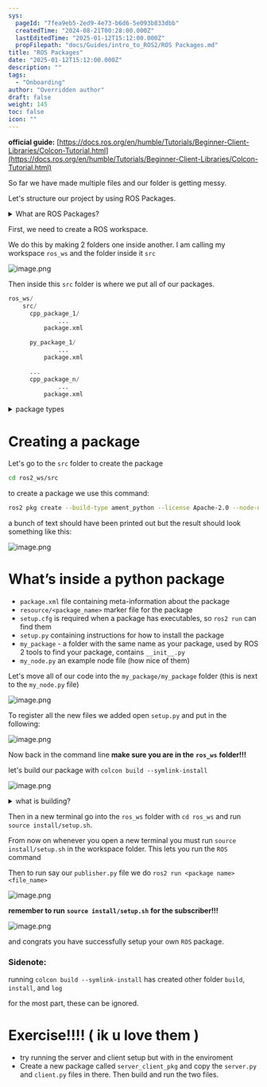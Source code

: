 ```yaml
---
sys:
  pageId: "7fea9eb5-2ed9-4e73-b6d6-5e093b833dbb"
  createdTime: "2024-08-21T00:28:00.000Z"
  lastEditedTime: "2025-01-12T15:12:00.000Z"
  propFilepath: "docs/Guides/intro_to_ROS2/ROS Packages.md"
title: "ROS Packages"
date: "2025-01-12T15:12:00.000Z"
description: ""
tags:
  - "Onboarding"
author: "Overridden author"
draft: false
weight: 145
toc: false
icon: ""
---
```


**official guide:** [https://docs.ros.org/en/humble/Tutorials/Beginner-Client-Libraries/Colcon-Tutorial.html](https://docs.ros.org/en/humble/Tutorials/Beginner-Client-Libraries/Colcon-Tutorial.html)

So far we have made multiple files and our folder is getting messy.

Let's structure our project by using ROS Packages.

<details>

<summary>What are ROS Packages?</summary>

ROS Packages are, as the name implies, packages of code that are highly sharable between ROS developers.

They consist of a folder, `package.xml` file, and source code

```python
      cpp_package_1/
		      ... imagine much code files here ..
          package.xml
```

</details>

First, we need to create a ROS workspace.

We do this by making 2 folders one inside another. I am calling my workspace `ros_ws` and the folder inside it `src`

![image.png](https://prod-files-secure.s3.us-west-2.amazonaws.com/d518164a-d88e-44d1-a4ee-3adb3bd8bce0/70706947-fd18-4537-a67b-e12946812d31/image.png?X-Amz-Algorithm=AWS4-HMAC-SHA256&X-Amz-Content-Sha256=UNSIGNED-PAYLOAD&X-Amz-Credential=ASIAZI2LB4665DCZVUPB%2F20250307%2Fus-west-2%2Fs3%2Faws4_request&X-Amz-Date=20250307T003804Z&X-Amz-Expires=3600&X-Amz-Security-Token=IQoJb3JpZ2luX2VjEO%2F%2F%2F%2F%2F%2F%2F%2F%2F%2F%2FwEaCXVzLXdlc3QtMiJHMEUCIQCQR%2FRcETnd%2BlC8163zSSoZFudMge7Te7CB8wum48suzQIgNebbfXuKqS3mDgGOI6c7bqQzgMUhZbs7Qdq4%2FhN32n8q%2FwMIOBAAGgw2Mzc0MjMxODM4MDUiDGbeRxgS%2FDNq%2BCRz1SrcA8ZPgC%2BQB7LbVo%2B6VtAV7kZxoLhfYNmaw39Q4qmoaBluMw6LkDNSrvlzVefOZaGXgPdXaFb%2BXRMKhzx%2BeeaV3VR7HdluIETG7JDO2pA%2BRkGecr2JnSD9oPWjl6Nyo%2B8vof%2BwiKOPUpHKOf8XwMsLyKiIodsHrumxvzEhq3nUU9qwdGLnddy0ukkNm8h%2BvTPM5vxLpooJgG8crTwSds6Rw3rbp9EE1rkRQHTBTOKkSR0zUAUzwYvH9o90kg2nhlvpXpCLKhtwgMt9yNMCFHRzlXruGjFrrJVWG%2BrLdI3IOb3T6SwkmARwTVDpDFSn9Od7WHDGhZDXUromoyXEWUPi7Z%2FGg7G8hoH4%2BF47uXN%2FMIJv5oJIMdKXWM4UsoZqUlhT6NtQW9lpad1lfVbfwUjNY8Y3TuvOpBmCk4pCyw8dEH3HuCix2uCKQRwXowhRqEPzHiKIAIfOeCuXFI%2F76DmEyJufnvmsiyNubKIlwABa7TYXixQLtTpo0i61Z6U8KsjoWO%2BfsTHYdC7PXTB0YGoYuLqcwS2FKCNUi3eB%2BGhaysTxcVtB6WycoLHPsP1qPU7f07e9z%2BW4yb4g0bgM6BCQnB34zn%2BfuRHD9p9cFB28YFJqPxQm3jvlgRRvzg7mMNHJqL4GOqUBc%2Bk9N4YmCz6fy6U8SSQTHbg4rvjA6xnqh3NwC%2FEU9J%2BRKVca9jS%2B6DANURIssSumAFbhYBxSztjIz%2FNG4b%2FWKNY%2BmyMbRUKIe8RVjH9P4N7N8FIlcrsEO39jNhz4yc2vlgflmw5W865h9jJLfeOXJ4Kok0BT6J%2Fsk%2FPHdZwI5CEGsR3bz%2B6lNkzuW07aNHLIGdKc%2FgjYkcMrSNQjalS7%2FCDnTs9o&X-Amz-Signature=95eb5fa6df1b90a3cb3b4c1b6fa15004cb18884c6cbe01a4d2d90107658ac3a7&X-Amz-SignedHeaders=host&x-id=GetObject)

Then inside this `src` folder is where we put all of our packages.

```python
ros_ws/
    src/
      cpp_package_1/
		      ...
          package.xml

      py_package_1/
		      ...
          package.xml

      ...
      cpp_package_n/
		      ...
          package.xml

```

<details>

<summary>package types</summary>

packages can be either `C++` or python.

the intern file structure is different for each but for this guide we will stick to creating python packages

</details>

# Creating a package

Let's go to the `src` folder to create the package

```bash
cd ros2_ws/src
```

to create a package we use this command:

```bash
ros2 pkg create --build-type ament_python --license Apache-2.0 --node-name my_node my_package
```

a bunch of text should have been printed out but the result should look something like this:

![image.png](https://prod-files-secure.s3.us-west-2.amazonaws.com/d518164a-d88e-44d1-a4ee-3adb3bd8bce0/e6cf1e3f-8512-4a3e-b131-079f800bf3e8/image.png?X-Amz-Algorithm=AWS4-HMAC-SHA256&X-Amz-Content-Sha256=UNSIGNED-PAYLOAD&X-Amz-Credential=ASIAZI2LB4665DCZVUPB%2F20250307%2Fus-west-2%2Fs3%2Faws4_request&X-Amz-Date=20250307T003804Z&X-Amz-Expires=3600&X-Amz-Security-Token=IQoJb3JpZ2luX2VjEO%2F%2F%2F%2F%2F%2F%2F%2F%2F%2F%2FwEaCXVzLXdlc3QtMiJHMEUCIQCQR%2FRcETnd%2BlC8163zSSoZFudMge7Te7CB8wum48suzQIgNebbfXuKqS3mDgGOI6c7bqQzgMUhZbs7Qdq4%2FhN32n8q%2FwMIOBAAGgw2Mzc0MjMxODM4MDUiDGbeRxgS%2FDNq%2BCRz1SrcA8ZPgC%2BQB7LbVo%2B6VtAV7kZxoLhfYNmaw39Q4qmoaBluMw6LkDNSrvlzVefOZaGXgPdXaFb%2BXRMKhzx%2BeeaV3VR7HdluIETG7JDO2pA%2BRkGecr2JnSD9oPWjl6Nyo%2B8vof%2BwiKOPUpHKOf8XwMsLyKiIodsHrumxvzEhq3nUU9qwdGLnddy0ukkNm8h%2BvTPM5vxLpooJgG8crTwSds6Rw3rbp9EE1rkRQHTBTOKkSR0zUAUzwYvH9o90kg2nhlvpXpCLKhtwgMt9yNMCFHRzlXruGjFrrJVWG%2BrLdI3IOb3T6SwkmARwTVDpDFSn9Od7WHDGhZDXUromoyXEWUPi7Z%2FGg7G8hoH4%2BF47uXN%2FMIJv5oJIMdKXWM4UsoZqUlhT6NtQW9lpad1lfVbfwUjNY8Y3TuvOpBmCk4pCyw8dEH3HuCix2uCKQRwXowhRqEPzHiKIAIfOeCuXFI%2F76DmEyJufnvmsiyNubKIlwABa7TYXixQLtTpo0i61Z6U8KsjoWO%2BfsTHYdC7PXTB0YGoYuLqcwS2FKCNUi3eB%2BGhaysTxcVtB6WycoLHPsP1qPU7f07e9z%2BW4yb4g0bgM6BCQnB34zn%2BfuRHD9p9cFB28YFJqPxQm3jvlgRRvzg7mMNHJqL4GOqUBc%2Bk9N4YmCz6fy6U8SSQTHbg4rvjA6xnqh3NwC%2FEU9J%2BRKVca9jS%2B6DANURIssSumAFbhYBxSztjIz%2FNG4b%2FWKNY%2BmyMbRUKIe8RVjH9P4N7N8FIlcrsEO39jNhz4yc2vlgflmw5W865h9jJLfeOXJ4Kok0BT6J%2Fsk%2FPHdZwI5CEGsR3bz%2B6lNkzuW07aNHLIGdKc%2FgjYkcMrSNQjalS7%2FCDnTs9o&X-Amz-Signature=f5aa29b8ed8899b11babef117b57b71eb134d6121477239b02feef856dcb66b1&X-Amz-SignedHeaders=host&x-id=GetObject)

# What’s inside a python package

- `package.xml` file containing meta-information about the package
- `resource/<package_name>` marker file for the package
- `setup.cfg` is required when a package has executables, so `ros2 run` can find them
- `setup.py` containing instructions for how to install the package
- `my_package` - a folder with the same name as your package, used by ROS 2 tools to find your package, contains `__init__.py`
- `my_node.py` an example node file (how nice of them)

Let's move all of our code into the `my_package/my_package` folder (this is next to the `my_node.py` file)

![image.png](https://prod-files-secure.s3.us-west-2.amazonaws.com/d518164a-d88e-44d1-a4ee-3adb3bd8bce0/9ce58f11-0da9-4d3e-b86d-506a9685d378/image.png?X-Amz-Algorithm=AWS4-HMAC-SHA256&X-Amz-Content-Sha256=UNSIGNED-PAYLOAD&X-Amz-Credential=ASIAZI2LB4665DCZVUPB%2F20250307%2Fus-west-2%2Fs3%2Faws4_request&X-Amz-Date=20250307T003804Z&X-Amz-Expires=3600&X-Amz-Security-Token=IQoJb3JpZ2luX2VjEO%2F%2F%2F%2F%2F%2F%2F%2F%2F%2F%2FwEaCXVzLXdlc3QtMiJHMEUCIQCQR%2FRcETnd%2BlC8163zSSoZFudMge7Te7CB8wum48suzQIgNebbfXuKqS3mDgGOI6c7bqQzgMUhZbs7Qdq4%2FhN32n8q%2FwMIOBAAGgw2Mzc0MjMxODM4MDUiDGbeRxgS%2FDNq%2BCRz1SrcA8ZPgC%2BQB7LbVo%2B6VtAV7kZxoLhfYNmaw39Q4qmoaBluMw6LkDNSrvlzVefOZaGXgPdXaFb%2BXRMKhzx%2BeeaV3VR7HdluIETG7JDO2pA%2BRkGecr2JnSD9oPWjl6Nyo%2B8vof%2BwiKOPUpHKOf8XwMsLyKiIodsHrumxvzEhq3nUU9qwdGLnddy0ukkNm8h%2BvTPM5vxLpooJgG8crTwSds6Rw3rbp9EE1rkRQHTBTOKkSR0zUAUzwYvH9o90kg2nhlvpXpCLKhtwgMt9yNMCFHRzlXruGjFrrJVWG%2BrLdI3IOb3T6SwkmARwTVDpDFSn9Od7WHDGhZDXUromoyXEWUPi7Z%2FGg7G8hoH4%2BF47uXN%2FMIJv5oJIMdKXWM4UsoZqUlhT6NtQW9lpad1lfVbfwUjNY8Y3TuvOpBmCk4pCyw8dEH3HuCix2uCKQRwXowhRqEPzHiKIAIfOeCuXFI%2F76DmEyJufnvmsiyNubKIlwABa7TYXixQLtTpo0i61Z6U8KsjoWO%2BfsTHYdC7PXTB0YGoYuLqcwS2FKCNUi3eB%2BGhaysTxcVtB6WycoLHPsP1qPU7f07e9z%2BW4yb4g0bgM6BCQnB34zn%2BfuRHD9p9cFB28YFJqPxQm3jvlgRRvzg7mMNHJqL4GOqUBc%2Bk9N4YmCz6fy6U8SSQTHbg4rvjA6xnqh3NwC%2FEU9J%2BRKVca9jS%2B6DANURIssSumAFbhYBxSztjIz%2FNG4b%2FWKNY%2BmyMbRUKIe8RVjH9P4N7N8FIlcrsEO39jNhz4yc2vlgflmw5W865h9jJLfeOXJ4Kok0BT6J%2Fsk%2FPHdZwI5CEGsR3bz%2B6lNkzuW07aNHLIGdKc%2FgjYkcMrSNQjalS7%2FCDnTs9o&X-Amz-Signature=00da65277180e52e4f80f0cf227ccd17611951ba531b857ef93eb5d22e1612df&X-Amz-SignedHeaders=host&x-id=GetObject)

To register all the new files we added open `setup.py` and put in the following:

![image.png](https://prod-files-secure.s3.us-west-2.amazonaws.com/d518164a-d88e-44d1-a4ee-3adb3bd8bce0/1cd7c262-4cae-4496-9d75-c178537d24a2/image.png?X-Amz-Algorithm=AWS4-HMAC-SHA256&X-Amz-Content-Sha256=UNSIGNED-PAYLOAD&X-Amz-Credential=ASIAZI2LB4665DCZVUPB%2F20250307%2Fus-west-2%2Fs3%2Faws4_request&X-Amz-Date=20250307T003804Z&X-Amz-Expires=3600&X-Amz-Security-Token=IQoJb3JpZ2luX2VjEO%2F%2F%2F%2F%2F%2F%2F%2F%2F%2F%2FwEaCXVzLXdlc3QtMiJHMEUCIQCQR%2FRcETnd%2BlC8163zSSoZFudMge7Te7CB8wum48suzQIgNebbfXuKqS3mDgGOI6c7bqQzgMUhZbs7Qdq4%2FhN32n8q%2FwMIOBAAGgw2Mzc0MjMxODM4MDUiDGbeRxgS%2FDNq%2BCRz1SrcA8ZPgC%2BQB7LbVo%2B6VtAV7kZxoLhfYNmaw39Q4qmoaBluMw6LkDNSrvlzVefOZaGXgPdXaFb%2BXRMKhzx%2BeeaV3VR7HdluIETG7JDO2pA%2BRkGecr2JnSD9oPWjl6Nyo%2B8vof%2BwiKOPUpHKOf8XwMsLyKiIodsHrumxvzEhq3nUU9qwdGLnddy0ukkNm8h%2BvTPM5vxLpooJgG8crTwSds6Rw3rbp9EE1rkRQHTBTOKkSR0zUAUzwYvH9o90kg2nhlvpXpCLKhtwgMt9yNMCFHRzlXruGjFrrJVWG%2BrLdI3IOb3T6SwkmARwTVDpDFSn9Od7WHDGhZDXUromoyXEWUPi7Z%2FGg7G8hoH4%2BF47uXN%2FMIJv5oJIMdKXWM4UsoZqUlhT6NtQW9lpad1lfVbfwUjNY8Y3TuvOpBmCk4pCyw8dEH3HuCix2uCKQRwXowhRqEPzHiKIAIfOeCuXFI%2F76DmEyJufnvmsiyNubKIlwABa7TYXixQLtTpo0i61Z6U8KsjoWO%2BfsTHYdC7PXTB0YGoYuLqcwS2FKCNUi3eB%2BGhaysTxcVtB6WycoLHPsP1qPU7f07e9z%2BW4yb4g0bgM6BCQnB34zn%2BfuRHD9p9cFB28YFJqPxQm3jvlgRRvzg7mMNHJqL4GOqUBc%2Bk9N4YmCz6fy6U8SSQTHbg4rvjA6xnqh3NwC%2FEU9J%2BRKVca9jS%2B6DANURIssSumAFbhYBxSztjIz%2FNG4b%2FWKNY%2BmyMbRUKIe8RVjH9P4N7N8FIlcrsEO39jNhz4yc2vlgflmw5W865h9jJLfeOXJ4Kok0BT6J%2Fsk%2FPHdZwI5CEGsR3bz%2B6lNkzuW07aNHLIGdKc%2FgjYkcMrSNQjalS7%2FCDnTs9o&X-Amz-Signature=fd1c855f958e010dc87518e6cb10c282fb5cdb76b4115db7f804da8a54b1b578&X-Amz-SignedHeaders=host&x-id=GetObject)

Now back in the command line **make sure you are in the** **`ros_ws`** **folder!!!**

let's build our package with `colcon build --symlink-install`

![image.png](https://prod-files-secure.s3.us-west-2.amazonaws.com/d518164a-d88e-44d1-a4ee-3adb3bd8bce0/2f2a0d27-b173-48fd-b189-5f5c0ce65619/image.png?X-Amz-Algorithm=AWS4-HMAC-SHA256&X-Amz-Content-Sha256=UNSIGNED-PAYLOAD&X-Amz-Credential=ASIAZI2LB4665DCZVUPB%2F20250307%2Fus-west-2%2Fs3%2Faws4_request&X-Amz-Date=20250307T003804Z&X-Amz-Expires=3600&X-Amz-Security-Token=IQoJb3JpZ2luX2VjEO%2F%2F%2F%2F%2F%2F%2F%2F%2F%2F%2FwEaCXVzLXdlc3QtMiJHMEUCIQCQR%2FRcETnd%2BlC8163zSSoZFudMge7Te7CB8wum48suzQIgNebbfXuKqS3mDgGOI6c7bqQzgMUhZbs7Qdq4%2FhN32n8q%2FwMIOBAAGgw2Mzc0MjMxODM4MDUiDGbeRxgS%2FDNq%2BCRz1SrcA8ZPgC%2BQB7LbVo%2B6VtAV7kZxoLhfYNmaw39Q4qmoaBluMw6LkDNSrvlzVefOZaGXgPdXaFb%2BXRMKhzx%2BeeaV3VR7HdluIETG7JDO2pA%2BRkGecr2JnSD9oPWjl6Nyo%2B8vof%2BwiKOPUpHKOf8XwMsLyKiIodsHrumxvzEhq3nUU9qwdGLnddy0ukkNm8h%2BvTPM5vxLpooJgG8crTwSds6Rw3rbp9EE1rkRQHTBTOKkSR0zUAUzwYvH9o90kg2nhlvpXpCLKhtwgMt9yNMCFHRzlXruGjFrrJVWG%2BrLdI3IOb3T6SwkmARwTVDpDFSn9Od7WHDGhZDXUromoyXEWUPi7Z%2FGg7G8hoH4%2BF47uXN%2FMIJv5oJIMdKXWM4UsoZqUlhT6NtQW9lpad1lfVbfwUjNY8Y3TuvOpBmCk4pCyw8dEH3HuCix2uCKQRwXowhRqEPzHiKIAIfOeCuXFI%2F76DmEyJufnvmsiyNubKIlwABa7TYXixQLtTpo0i61Z6U8KsjoWO%2BfsTHYdC7PXTB0YGoYuLqcwS2FKCNUi3eB%2BGhaysTxcVtB6WycoLHPsP1qPU7f07e9z%2BW4yb4g0bgM6BCQnB34zn%2BfuRHD9p9cFB28YFJqPxQm3jvlgRRvzg7mMNHJqL4GOqUBc%2Bk9N4YmCz6fy6U8SSQTHbg4rvjA6xnqh3NwC%2FEU9J%2BRKVca9jS%2B6DANURIssSumAFbhYBxSztjIz%2FNG4b%2FWKNY%2BmyMbRUKIe8RVjH9P4N7N8FIlcrsEO39jNhz4yc2vlgflmw5W865h9jJLfeOXJ4Kok0BT6J%2Fsk%2FPHdZwI5CEGsR3bz%2B6lNkzuW07aNHLIGdKc%2FgjYkcMrSNQjalS7%2FCDnTs9o&X-Amz-Signature=c24a68ed2707c931acca74a0e3e8d7a0389a44be41bec3578b8fe9db294aa727&X-Amz-SignedHeaders=host&x-id=GetObject)

<details>

<summary>what is building?</summary>

if you are a CS major at Rose-Hulman you will learn the answer to this in CSSE132

but TLDR; is it combines all the code files into one program that can be run easily 

</details>

Then in a new terminal go into the `ros_ws` folder with `cd ros_ws` and run `source install/setup.sh`. 

From now on whenever you open a new terminal you must run `source install/setup.sh` in the workspace folder. This lets you run the `ROS` command

Then to run say our `publisher.py` file we do `ros2 run <package name> <file_name>`

![image.png](https://prod-files-secure.s3.us-west-2.amazonaws.com/d518164a-d88e-44d1-a4ee-3adb3bd8bce0/4f4b1219-3a44-4632-aa0a-ce3471699f59/image.png?X-Amz-Algorithm=AWS4-HMAC-SHA256&X-Amz-Content-Sha256=UNSIGNED-PAYLOAD&X-Amz-Credential=ASIAZI2LB4665DCZVUPB%2F20250307%2Fus-west-2%2Fs3%2Faws4_request&X-Amz-Date=20250307T003805Z&X-Amz-Expires=3600&X-Amz-Security-Token=IQoJb3JpZ2luX2VjEO%2F%2F%2F%2F%2F%2F%2F%2F%2F%2F%2FwEaCXVzLXdlc3QtMiJHMEUCIQCQR%2FRcETnd%2BlC8163zSSoZFudMge7Te7CB8wum48suzQIgNebbfXuKqS3mDgGOI6c7bqQzgMUhZbs7Qdq4%2FhN32n8q%2FwMIOBAAGgw2Mzc0MjMxODM4MDUiDGbeRxgS%2FDNq%2BCRz1SrcA8ZPgC%2BQB7LbVo%2B6VtAV7kZxoLhfYNmaw39Q4qmoaBluMw6LkDNSrvlzVefOZaGXgPdXaFb%2BXRMKhzx%2BeeaV3VR7HdluIETG7JDO2pA%2BRkGecr2JnSD9oPWjl6Nyo%2B8vof%2BwiKOPUpHKOf8XwMsLyKiIodsHrumxvzEhq3nUU9qwdGLnddy0ukkNm8h%2BvTPM5vxLpooJgG8crTwSds6Rw3rbp9EE1rkRQHTBTOKkSR0zUAUzwYvH9o90kg2nhlvpXpCLKhtwgMt9yNMCFHRzlXruGjFrrJVWG%2BrLdI3IOb3T6SwkmARwTVDpDFSn9Od7WHDGhZDXUromoyXEWUPi7Z%2FGg7G8hoH4%2BF47uXN%2FMIJv5oJIMdKXWM4UsoZqUlhT6NtQW9lpad1lfVbfwUjNY8Y3TuvOpBmCk4pCyw8dEH3HuCix2uCKQRwXowhRqEPzHiKIAIfOeCuXFI%2F76DmEyJufnvmsiyNubKIlwABa7TYXixQLtTpo0i61Z6U8KsjoWO%2BfsTHYdC7PXTB0YGoYuLqcwS2FKCNUi3eB%2BGhaysTxcVtB6WycoLHPsP1qPU7f07e9z%2BW4yb4g0bgM6BCQnB34zn%2BfuRHD9p9cFB28YFJqPxQm3jvlgRRvzg7mMNHJqL4GOqUBc%2Bk9N4YmCz6fy6U8SSQTHbg4rvjA6xnqh3NwC%2FEU9J%2BRKVca9jS%2B6DANURIssSumAFbhYBxSztjIz%2FNG4b%2FWKNY%2BmyMbRUKIe8RVjH9P4N7N8FIlcrsEO39jNhz4yc2vlgflmw5W865h9jJLfeOXJ4Kok0BT6J%2Fsk%2FPHdZwI5CEGsR3bz%2B6lNkzuW07aNHLIGdKc%2FgjYkcMrSNQjalS7%2FCDnTs9o&X-Amz-Signature=e5c2560ffbb88a1a045e6acb87eb7015ef1a75dc91527cffc8d705e7e11afe84&X-Amz-SignedHeaders=host&x-id=GetObject)

**remember to run** **`source install/setup.sh`** **for the subscriber!!!**

![image.png](https://prod-files-secure.s3.us-west-2.amazonaws.com/d518164a-d88e-44d1-a4ee-3adb3bd8bce0/02121119-dad4-49ec-8356-c956108b4243/image.png?X-Amz-Algorithm=AWS4-HMAC-SHA256&X-Amz-Content-Sha256=UNSIGNED-PAYLOAD&X-Amz-Credential=ASIAZI2LB4665DCZVUPB%2F20250307%2Fus-west-2%2Fs3%2Faws4_request&X-Amz-Date=20250307T003805Z&X-Amz-Expires=3600&X-Amz-Security-Token=IQoJb3JpZ2luX2VjEO%2F%2F%2F%2F%2F%2F%2F%2F%2F%2F%2FwEaCXVzLXdlc3QtMiJHMEUCIQCQR%2FRcETnd%2BlC8163zSSoZFudMge7Te7CB8wum48suzQIgNebbfXuKqS3mDgGOI6c7bqQzgMUhZbs7Qdq4%2FhN32n8q%2FwMIOBAAGgw2Mzc0MjMxODM4MDUiDGbeRxgS%2FDNq%2BCRz1SrcA8ZPgC%2BQB7LbVo%2B6VtAV7kZxoLhfYNmaw39Q4qmoaBluMw6LkDNSrvlzVefOZaGXgPdXaFb%2BXRMKhzx%2BeeaV3VR7HdluIETG7JDO2pA%2BRkGecr2JnSD9oPWjl6Nyo%2B8vof%2BwiKOPUpHKOf8XwMsLyKiIodsHrumxvzEhq3nUU9qwdGLnddy0ukkNm8h%2BvTPM5vxLpooJgG8crTwSds6Rw3rbp9EE1rkRQHTBTOKkSR0zUAUzwYvH9o90kg2nhlvpXpCLKhtwgMt9yNMCFHRzlXruGjFrrJVWG%2BrLdI3IOb3T6SwkmARwTVDpDFSn9Od7WHDGhZDXUromoyXEWUPi7Z%2FGg7G8hoH4%2BF47uXN%2FMIJv5oJIMdKXWM4UsoZqUlhT6NtQW9lpad1lfVbfwUjNY8Y3TuvOpBmCk4pCyw8dEH3HuCix2uCKQRwXowhRqEPzHiKIAIfOeCuXFI%2F76DmEyJufnvmsiyNubKIlwABa7TYXixQLtTpo0i61Z6U8KsjoWO%2BfsTHYdC7PXTB0YGoYuLqcwS2FKCNUi3eB%2BGhaysTxcVtB6WycoLHPsP1qPU7f07e9z%2BW4yb4g0bgM6BCQnB34zn%2BfuRHD9p9cFB28YFJqPxQm3jvlgRRvzg7mMNHJqL4GOqUBc%2Bk9N4YmCz6fy6U8SSQTHbg4rvjA6xnqh3NwC%2FEU9J%2BRKVca9jS%2B6DANURIssSumAFbhYBxSztjIz%2FNG4b%2FWKNY%2BmyMbRUKIe8RVjH9P4N7N8FIlcrsEO39jNhz4yc2vlgflmw5W865h9jJLfeOXJ4Kok0BT6J%2Fsk%2FPHdZwI5CEGsR3bz%2B6lNkzuW07aNHLIGdKc%2FgjYkcMrSNQjalS7%2FCDnTs9o&X-Amz-Signature=8bc8182f73685157b2dd5cd9a43324afe905ef9ae22ad2b3292c4c6cf81f3c06&X-Amz-SignedHeaders=host&x-id=GetObject)

and congrats you have successfully setup your own `ROS` package.

### Sidenote:

running `colcon build --symlink-install` has created other folder `build`, `install`, and `log`

for the most part, these can be ignored.

# Exercise!!!! ( ik u love them )

- try running the server and client setup but with in the enviroment
- Create a new package called `server_client_pkg` and copy the `server.py` and `client.py` files in there. Then build and run the two files.
